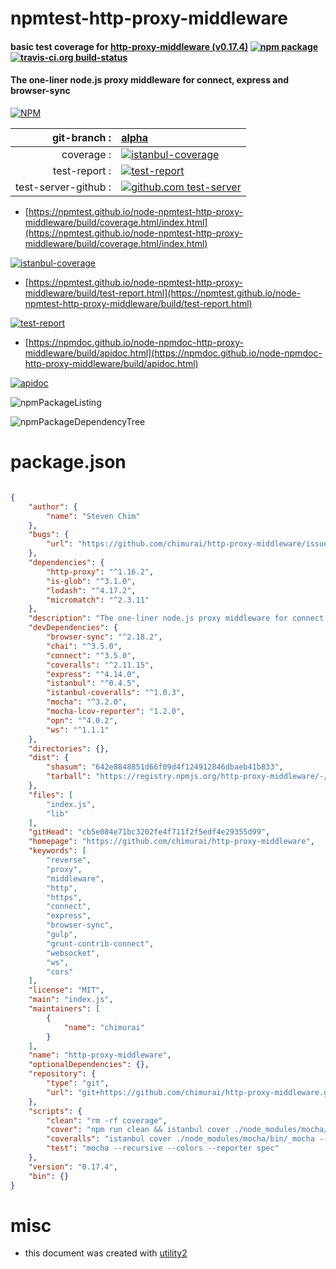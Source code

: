 # npmtest-http-proxy-middleware

#### basic test coverage for  [http-proxy-middleware (v0.17.4)](https://github.com/chimurai/http-proxy-middleware)  [![npm package](https://img.shields.io/npm/v/npmtest-http-proxy-middleware.svg?style=flat-square)](https://www.npmjs.org/package/npmtest-http-proxy-middleware) [![travis-ci.org build-status](https://api.travis-ci.org/npmtest/node-npmtest-http-proxy-middleware.svg)](https://travis-ci.org/npmtest/node-npmtest-http-proxy-middleware)

#### The one-liner node.js proxy middleware for connect, express and browser-sync

[![NPM](https://nodei.co/npm/http-proxy-middleware.png?downloads=true&downloadRank=true&stars=true)](https://www.npmjs.com/package/http-proxy-middleware)

| git-branch : | [alpha](https://github.com/npmtest/node-npmtest-http-proxy-middleware/tree/alpha)|
|--:|:--|
| coverage : | [![istanbul-coverage](https://npmtest.github.io/node-npmtest-http-proxy-middleware/build/coverage.badge.svg)](https://npmtest.github.io/node-npmtest-http-proxy-middleware/build/coverage.html/index.html)|
| test-report : | [![test-report](https://npmtest.github.io/node-npmtest-http-proxy-middleware/build/test-report.badge.svg)](https://npmtest.github.io/node-npmtest-http-proxy-middleware/build/test-report.html)|
| test-server-github : | [![github.com test-server](https://npmtest.github.io/node-npmtest-http-proxy-middleware/GitHub-Mark-32px.png)](https://npmtest.github.io/node-npmtest-http-proxy-middleware/build/app/index.html) | | build-artifacts : | [![build-artifacts](https://npmtest.github.io/node-npmtest-http-proxy-middleware/glyphicons_144_folder_open.png)](https://github.com/npmtest/node-npmtest-http-proxy-middleware/tree/gh-pages/build)|

- [https://npmtest.github.io/node-npmtest-http-proxy-middleware/build/coverage.html/index.html](https://npmtest.github.io/node-npmtest-http-proxy-middleware/build/coverage.html/index.html)

[![istanbul-coverage](https://npmtest.github.io/node-npmtest-http-proxy-middleware/build/screenCapture.buildCi.browser.%252Ftmp%252Fbuild%252Fcoverage.lib.html.png)](https://npmtest.github.io/node-npmtest-http-proxy-middleware/build/coverage.html/index.html)

- [https://npmtest.github.io/node-npmtest-http-proxy-middleware/build/test-report.html](https://npmtest.github.io/node-npmtest-http-proxy-middleware/build/test-report.html)

[![test-report](https://npmtest.github.io/node-npmtest-http-proxy-middleware/build/screenCapture.buildCi.browser.%252Ftmp%252Fbuild%252Ftest-report.html.png)](https://npmtest.github.io/node-npmtest-http-proxy-middleware/build/test-report.html)

- [https://npmdoc.github.io/node-npmdoc-http-proxy-middleware/build/apidoc.html](https://npmdoc.github.io/node-npmdoc-http-proxy-middleware/build/apidoc.html)

[![apidoc](https://npmdoc.github.io/node-npmdoc-http-proxy-middleware/build/screenCapture.buildCi.browser.%252Ftmp%252Fbuild%252Fapidoc.html.png)](https://npmdoc.github.io/node-npmdoc-http-proxy-middleware/build/apidoc.html)

![npmPackageListing](https://npmtest.github.io/node-npmtest-http-proxy-middleware/build/screenCapture.npmPackageListing.svg)

![npmPackageDependencyTree](https://npmtest.github.io/node-npmtest-http-proxy-middleware/build/screenCapture.npmPackageDependencyTree.svg)



# package.json

```json

{
    "author": {
        "name": "Steven Chim"
    },
    "bugs": {
        "url": "https://github.com/chimurai/http-proxy-middleware/issues"
    },
    "dependencies": {
        "http-proxy": "^1.16.2",
        "is-glob": "^3.1.0",
        "lodash": "^4.17.2",
        "micromatch": "^2.3.11"
    },
    "description": "The one-liner node.js proxy middleware for connect, express and browser-sync",
    "devDependencies": {
        "browser-sync": "^2.18.2",
        "chai": "^3.5.0",
        "connect": "^3.5.0",
        "coveralls": "^2.11.15",
        "express": "^4.14.0",
        "istanbul": "^0.4.5",
        "istanbul-coveralls": "^1.0.3",
        "mocha": "^3.2.0",
        "mocha-lcov-reporter": "1.2.0",
        "opn": "^4.0.2",
        "ws": "^1.1.1"
    },
    "directories": {},
    "dist": {
        "shasum": "642e8848851d66f09d4f124912846dbaeb41b833",
        "tarball": "https://registry.npmjs.org/http-proxy-middleware/-/http-proxy-middleware-0.17.4.tgz"
    },
    "files": [
        "index.js",
        "lib"
    ],
    "gitHead": "cb5e084e71bc3202fe4f711f2f5edf4e29355d99",
    "homepage": "https://github.com/chimurai/http-proxy-middleware",
    "keywords": [
        "reverse",
        "proxy",
        "middleware",
        "http",
        "https",
        "connect",
        "express",
        "browser-sync",
        "gulp",
        "grunt-contrib-connect",
        "websocket",
        "ws",
        "cors"
    ],
    "license": "MIT",
    "main": "index.js",
    "maintainers": [
        {
            "name": "chimurai"
        }
    ],
    "name": "http-proxy-middleware",
    "optionalDependencies": {},
    "repository": {
        "type": "git",
        "url": "git+https://github.com/chimurai/http-proxy-middleware.git"
    },
    "scripts": {
        "clean": "rm -rf coverage",
        "cover": "npm run clean && istanbul cover ./node_modules/mocha/bin/_mocha -- --recursive",
        "coveralls": "istanbul cover ./node_modules/mocha/bin/_mocha --report lcovonly -- --recursive --reporter spec && istanbul-coveralls && npm run clean",
        "test": "mocha --recursive --colors --reporter spec"
    },
    "version": "0.17.4",
    "bin": {}
}
```



# misc
- this document was created with [utility2](https://github.com/kaizhu256/node-utility2)
